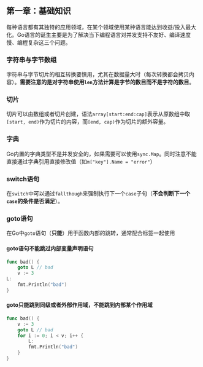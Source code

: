 第一章：基础知识
-------------------------

每种语言都有其独特的应用领域，在某个领域使用某种语言能达到收益/投入最大化。Go语言的诞生主要是为了解决当下编程语言对并发支持不友好、编译速度慢、编程复杂这三个问题。



### 字符串与字节数组

字符串与字节切片的相互转换要慎用，尤其在数据量大时（每次转换都会拷贝内容）。**需要注意的是对字符串使用`len`方法计算是字节的数目而不是字符的数目**。



### 切片

切片可以由数组或者切片创建，语法`array[start:end:cap]`表示从原数组中取`[start, end)`作为切片的内容，而`[end, cap)`作为切片的额外容量。



### 字典

Go内置的字典类型不是并发安全的，如果需要可以使用`sync.Map`。同时注意不能直接通过字典引用直接修改值（如`m["key"].Name = "error"`）



### switch语句

在`switch`中可以通过`fallthough`来强制执行下一个`case`子句（**不会判断下一个`case`的条件是否满足**）。



### goto语句

在Go中`goto`语句（**只能**）用于函数内部的跳转，通常配合标签一起使用

#### goto语句不能跳过内部变量声明语句

```go
func bad() {
    goto L // bad
    v := 3
L:
    fmt.Println("bad")
}
```

#### goto只能跳到同级或者外部作用域，不能跳到内部某个作用域

```go
func bad() {
    v := 3
    goto L // bad
    for i := 0; i < v; i++ {
        L:
        fmt.Println("bad")
    }
}
```


